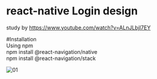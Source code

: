 # react-native Login design
 study by https://www.youtube.com/watch?v=ALnJLbjI7EY

#Installation<br/>
Using npm<br/>
npm install @react-navigation/native<br/>
npm install @react-navigation/stack

![01](https://user-images.githubusercontent.com/80196373/147869807-847e86ae-a318-456c-8171-ad59dd90b999.png)
